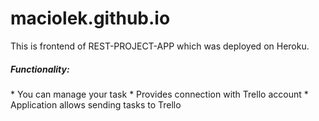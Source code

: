 <H1> maciolek.github.io </h1>

This is frontend of REST-PROJECT-APP which was deployed on Heroku. 

<H5> Functionality: </h5> 
* You can manage your task
* Provides connection with Trello account
* Application allows sending tasks to Trello
